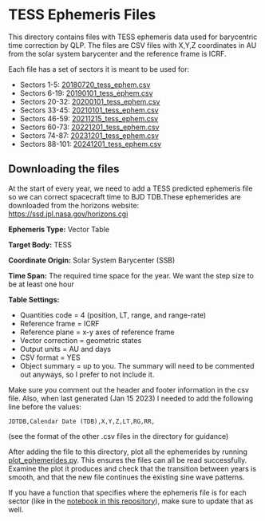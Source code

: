 # TESS Ephemeris Files

This directory contains files with TESS ephemeris data used for barycentric time correction by QLP. The files are CSV files with X,Y,Z coordinates in AU from the solar system barycenter and the reference frame is ICRF.

Each file has a set of sectors it is meant to be used for:

- Sectors 1-5: [20180720_tess_ephem.csv](20180720_tess_ephem.csv)
- Sectors 6-19: [20190101_tess_ephem.csv](20190101_tess_ephem.csv)
- Sectors 20-32: [20200101_tess_ephem.csv](20200101_tess_ephem.csv)
- Sectors 33-45: [20210101_tess_ephem.csv](20210101_tess_ephem.csv)
- Sectors 46-59: [20211215_tess_ephem.csv](20211215_tess_ephem.csv)
- Sectors 60-73: [20221201_tess_ephem.csv](20221201_tess_ephem.csv)
- Sectors 74-87: [20231201_tess_ephem.csv](20231201_tess_ephem.csv)
- Sectors 88-101: [20241201_tess_ephem.csv](20241201_tess_ephem.csv)

## Downloading the files

At the start of every year, we need to add a TESS predicted ephemeris file so we can correct spacecraft time to BJD TDB.These ephemerides are downloaded from the horizons website: <https://ssd.jpl.nasa.gov/horizons.cgi>

**Ephemeris Type:** Vector Table

**Target Body:** TESS

**Coordinate Origin:** Solar System Barycenter (SSB)

**Time Span:** The required time space for the year. We want the step size to be at least one hour

**Table Settings:**

- Quantities code = 4 (position, LT, range, and range-rate)
- Reference frame = ICRF
- Reference plane = x-y axes of reference frame
- Vector correction = geometric states
- Output units = AU and days
- CSV format = YES
- Object summary = up to you. The summary will need to be commented out anyways, so I prefer to not include it.

Make sure you comment out the header and footer information in the csv file. Also, when last generated (Jan 15 2023) I needed to add the following line before the values:

```
JDTDB,Calendar Date (TDB),X,Y,Z,LT,RG,RR,
```

(see the format of the other .csv files in the directory for guidance)

After adding the file to this directory, plot all the ephemerides by running [plot_ephemerides.py](plot_ephemerides.py). This ensures the files can all be read successfully. Examine the plot it produces and check that the transition between years is smooth, and that the new file continues the existing sine wave patterns.

If you have a function that specifies where the ephemeris file is for each sector (like in the [notebook in this repository](/TESS%20Time%20Correction.ipynb)), make sure to update that as well.
